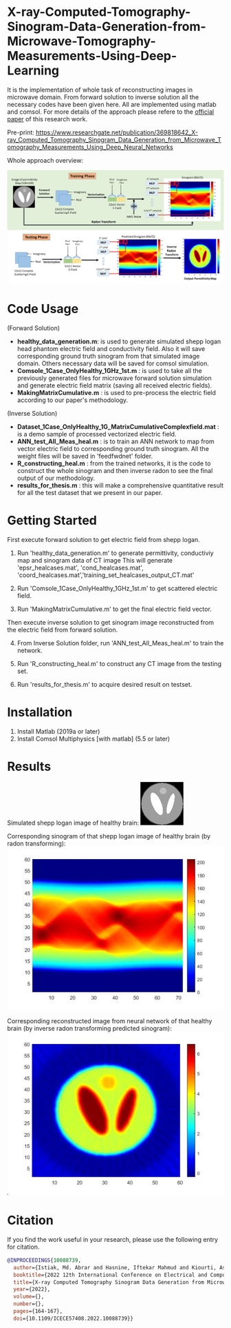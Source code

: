 # X-ray-Computed-Tomography-Sinogram-Data-Generation-from-Microwave-Tomography-Measurements-Using-Deep-Learning

It is the implementation of whole task of reconstructing images in microwave domain. From forward solution to inverse solution all the necessary codes have been given here. All are implemented using matlab and comsol. For more details of the approach please refere to the [official paper](https://ieeexplore.ieee.org/document/10088739) of this research work.

Pre-print: https://www.researchgate.net/publication/369818642_X-ray_Computed_Tomography_Sinogram_Data_Generation_from_Microwave_Tomography_Measurements_Using_Deep_Neural_Networks

Whole approach overview:

![demoofprompt](overall_scheme.jpg)

# Code Usage
(Forward Solution)
* **healthy_data_generation.m**: is used to generate simulated shepp logan head phantom electric field and conductivity field. Also it will save corresponding ground truth sinogram from that simulated image domain. Others necessary data will be saved for comsol simulation.
* **Comsole_1Case_OnlyHealthy_1GHz_1st.m** : is used to take all the previously generated files for microwave forward solution simulation and generate electric field matrix (saving all received electric fields).
* **MakingMatrixCumulative.m** : is used to pre-process the electric field according to our paper's methodology.

(Inverse Solution)

* **Dataset_1Case_OnlyHealthy_1G_MatrixCumulativeComplexfield.mat** : is a demo sample of processed vectorized electric field.
* **ANN_test_All_Meas_heal.m** : is to train an ANN network to map from vector electric field to corresponding ground truth sinogram. All the weight files will be saved in 'feedfwdnet' folder.
*  **R_constructing_heal.m** : from the trained networks, it is the code to construct the whole sinogram and then inverse radon to see the final output of our methodology. 
*  **results_for_thesis.m** : this will make a comprehensive quantitative result for all the test dataset that we present in our paper.


# Getting Started

First execute forward solution to get electric field from shepp logan. 

1. Run 'healthy_data_generation.m' to generate permittivity, conductiviy map and sinogram data of CT image
This will generate 'epsr_healcases.mat', 'cond_healcases.mat', 'coord_healcases.mat','training_set_healcases_output_CT.mat'

2. Run 'Comsole_1Case_OnlyHealthy_1GHz_1st.m' to get scattered electric field.

3. Run 'MakingMatrixCumulative.m' to get the final electric field vector.

Then execute inverse solution to get sinogram image reconstructed from the electric field from forward solution.

4. From Inverse Solution folder, run 'ANN_test_All_Meas_heal.m' to train the network.

5. Run 'R_constructing_heal.m' to construct any CT image from the testing set.

6. Run 'results_for_thesis.m' to acquire desired result on testset.

# Installation
1. Install Matlab (2019a or later) 
2. Install Comsol Multiphysics [with matlab] (5.5 or later)

# Results
Simulated shepp logan image of healthy brain:
![simulated](simulated.jpg)

Corresponding sinogram of that shepp logan image of healthy brain (by radon transforming):
![rad](sino.jpg)

Corresponding reconstructed image from neural network of that healthy brain (by inverse radon transforming predicted sinogram):
![recons](recons.jpg)

# Citation
If you find the work useful in your research, please use the following entry for citation.

```BibTeX
@INPROCEEDINGS{10088739,
  author={Istiak, Md. Abrar and Hasnine, Iftekar Mahmud and Kiourti, Asimina and Alam, M. Shah and Islam, Md. Asiful},
  booktitle={2022 12th International Conference on Electrical and Computer Engineering (ICECE)}, 
  title={X-ray Computed Tomography Sinogram Data Generation from Microwave Tomography Measurements Using Deep Neural Networks}, 
  year={2022},
  volume={},
  number={},
  pages={164-167},
  doi={10.1109/ICECE57408.2022.10088739}}
```
